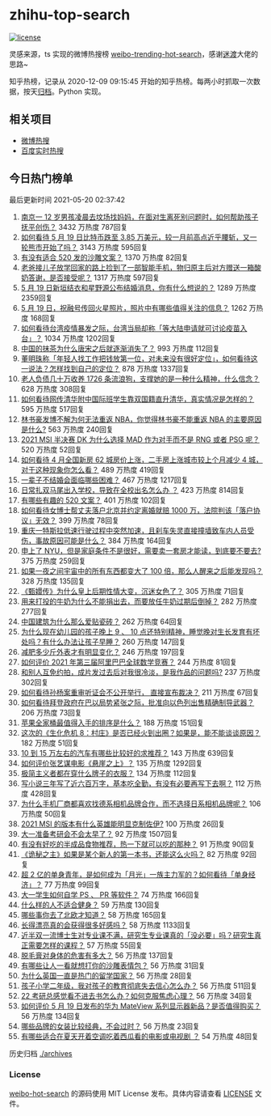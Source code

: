 # zhihu-top-search

[![license](https://img.shields.io/github/license/Arrackisarookie/zhihu-top-search)](https://github.com/Arrackisarookie/zhihu-top-search/blob/master/LICENSE)

灵感来源，ts 实现的微博热搜榜 [weibo-trending-hot-search](https://github.com/justjavac/weibo-trending-hot-search)，感谢[迷渡](https://github.com/justjavac)大佬的思路~

知乎热榜，记录从 2020-12-09 09:15:45 开始的知乎热榜。每两小时抓取一次数据，按天[归档](./archives)。Python 实现。

## 相关项目
+ [微博热搜](https://github.com/Arrackisarookie/weibo-hot-search)
+ [百度实时热搜](https://github.com/Arrackisarookie/baidu-hot-search)

## 今日热门榜单

<!-- Rank Begin -->

最后更新时间 2021-05-20 02:37:42

1. [南京一 12 岁男孩凌晨去坟场找妈妈，在面对生离死别问题时，如何帮助孩子抚平创伤？](https://www.zhihu.com/question/460220425) 3432 万热度 787回复
1. [如何看待 5 月 19 日比特币跌至 3.85 万美元，较一月前高点近乎腰斩，又一轮熊市开始了吗？](https://www.zhihu.com/question/460308534) 3143 万热度 595回复
1. [有没有适合 520 发的沙雕文案？](https://www.zhihu.com/question/459974994) 1370 万热度 82回复
1. [老爸接儿子放学回家的路上捡到了一部智能手机，物归原主后对方赠送一箱酸奶答谢，是否接受呢？](https://www.zhihu.com/question/459438665) 1317 万热度 597回复
1. [5 月 19 日新垣结衣和星野源公布结婚消息，你有什么想说的？](https://www.zhihu.com/question/460300576) 1289 万热度 2359回复
1. [5 月 19 日，祝融号传回火星照片，照片中有哪些值得关注的信息？](https://www.zhihu.com/question/460335836) 1262 万热度 168回复
1. [如何看待台湾疫情暴发之际，台湾当局却称「等大陆申请就可讨论疫苗入台」？](https://www.zhihu.com/question/460171280) 1034 万热度 1202回复
1. [中国的抹茶为什么唐宋之后就逐渐消失了？](https://www.zhihu.com/question/22132630) 993 万热度 112回复
1. [董明珠称「年轻人找工作把钱放第一位，对未来没有很好定位」，如何看待这一说法？怎样找到自己的定位？](https://www.zhihu.com/question/460116131) 878 万热度 1337回复
1. [老人负债几十万收养 1726 条流浪狗，支撑她的是一种什么精神，什么信念？](https://www.zhihu.com/question/460077629) 628 万热度 308回复
1. [如何看待网传清华附中国际班学生靠双国籍直升清华，真实情况是怎样的？](https://www.zhihu.com/question/460168268) 595 万热度 517回复
1. [林书豪发博不解为何无法重返 NBA，你觉得林书豪不能重返 NBA 的主要原因是什么?](https://www.zhihu.com/question/460240591) 563 万热度 240回复
1. [2021 MSI 半决赛 DK 为什么选择 MAD 作为对手而不是 RNG 或者 PSG 呢？](https://www.zhihu.com/question/460223247) 520 万热度 52回复
1. [如何看待 4 月全国新房 62 城房价上涨，二手房上涨城市较上个月减少 4 城，对于这种现象你怎么看？](https://www.zhihu.com/question/459959827) 489 万热度 419回复
1. [一辈子不结婚会面临哪些困难？](https://www.zhihu.com/question/424799240) 467 万热度 1217回复
1. [日常扎双马尾出入学校，导致在全校出名怎么办 ？](https://www.zhihu.com/question/296691549) 423 万热度 814回复
1. [有哪些有趣的 520 文案？](https://www.zhihu.com/question/395903926) 401 万热度 102回复
1. [如何看待女博士帮丈夫落户北京并约定离婚就赔 1000 万，法院判该「落户协议」无效？](https://www.zhihu.com/question/460283594) 399 万热度 78回复
1. [重庆一特斯拉低速行驶过程中突然加速，且刹车失灵直接撞墙致车内人员受伤，事故原因可能是什么？](https://www.zhihu.com/question/460318919) 384 万热度 164回复
1. [申上了 NYU，但是家庭条件不是很好，需要卖一套房才能读，到底要不要去?](https://www.zhihu.com/question/366070430) 375 万热度 259回复
1. [如果一夜之间宇宙中的所有东西都变大了 100 倍，那么人醒来之后能发现吗？](https://www.zhihu.com/question/287131013) 328 万热度 135回复
1. [《甄嬛传》为什么皇上后期性情大变，沉迷女色了？](https://www.zhihu.com/question/459465312) 305 万热度 71回复
1. [用来打投的牛奶为什么不能捐出去，而要放任牛奶过期后倒掉？](https://www.zhihu.com/question/457869965) 282 万热度 277回复
1. [中国建筑为什么那么爱贴瓷砖？](https://www.zhihu.com/question/21423128) 262 万热度 64回复
1. [为什么现在幼儿园的孩子晚上 9 、 10 点还特别精神，睡觉晚对生长发育有坏处吗？有什么办法让孩子早睡？](https://www.zhihu.com/question/459339958) 260 万热度 147回复
1. [减肥多少斤外表才有明显变化？](https://www.zhihu.com/question/370480474) 246 万热度 197回复
1. [如何评价 2021 年第三届阿里巴巴全球数学竞赛？](https://www.zhihu.com/question/459652793) 244 万热度 81回复
1. [和别人互免约拍，成片发过去后对我很冷淡，是我作品的问题吗?](https://www.zhihu.com/question/454019532) 237 万热度 302回复
1. [如何看待孙杨案重审听证会不公开举行， 直接宣布裁决？](https://www.zhihu.com/question/460075107) 211 万热度 67回复
1. [如何看待拜登政府在巴以局势紧张之际，批准向以色列出售精确制导武器？](https://www.zhihu.com/question/460005223) 206 万热度 73回复
1. [苹果全家桶最值得入手的排序是什么？](https://www.zhihu.com/question/453146906) 188 万热度 151回复
1. [这次的《生化危机 8：村庄》是否已经火到出圈？如果是，能不能谈谈原因？](https://www.zhihu.com/question/458953377) 182 万热度 51回复
1. [10 到 15 万左右的汽车有哪些比较好的求推荐？](https://www.zhihu.com/question/265777506) 143 万热度 639回复
1. [如何评价张艺谋电影《悬崖之上》？](https://www.zhihu.com/question/451738975) 135 万热度 1292回复
1. [极简主义者都在穿什么牌子的衣服？](https://www.zhihu.com/question/439287256) 134 万热度 112回复
1. [写小说三年写了近六百万字，基本吃全勤，有没有必要再写下去啊？](https://www.zhihu.com/question/436659113) 112 万热度 428回复
1. [为什么手机厂商都喜欢找德系相机品牌合作，而不选择日系相机品牌呢？](https://www.zhihu.com/question/459953910) 106 万热度 50回复
1. [2021 MSI 的版本有什么英雄能明显克制佐伊?](https://www.zhihu.com/question/460053887) 100 万热度 26回复
1. [大一准备考研会不会太早了？](https://www.zhihu.com/question/307998976) 92 万热度 1507回复
1. [有没有好吃的半成品食物推荐，热一下就可以吃的那种？](https://www.zhihu.com/question/448200772) 91 万热度 90回复
1. [《诡秘之主》如果是某个新人的第一本书，还能这么火吗？](https://www.zhihu.com/question/431797049) 82 万热度 92回复
1. [超 2 亿的单身青年，是如何成为「月光」一族主力军的？如何看待「单身经济」？](https://www.zhihu.com/question/459406857) 77 万热度 99回复
1. [大一学生如何自学 PS 、 PR 等软件？](https://www.zhihu.com/question/350255171) 74 万热度 166回复
1. [什么样的人不适合健身？](https://www.zhihu.com/question/459306994) 59 万热度 130回复
1. [哪些事你去了北欧才知道？](https://www.zhihu.com/question/313042878) 58 万热度 165回复
1. [长得漂亮真的会获得很多好感吗？](https://www.zhihu.com/question/447895641) 58 万热度 1133回复
1. [近半双一流博士生对专业课不满，研究生专业课真的「没必要」吗？研究生真正需要怎样的课程？](https://www.zhihu.com/question/460069147) 57 万热度 55回复
1. [脱毛膏对身体的危害有多大？](https://www.zhihu.com/question/21700375) 56 万热度 137回复
1. [有哪些让人一看就想打你的沙雕表情包？](https://www.zhihu.com/question/457477905) 56 万热度 31回复
1. [为什么英国一直是热门的留学国家？](https://www.zhihu.com/question/458885134) 56 万热度 28回复
1. [孩子小学二年级，我对孩子的教育彻底失去信心怎么办？](https://www.zhihu.com/question/431447269) 56 万热度 511回复
1. [22 考研总感觉看不进去书怎么办？如何克服焦虑心理？](https://www.zhihu.com/question/460099479) 56 万热度 34回复
1. [如何评价 5 月 19 日发布的华为 MateView 系列显示器新品？是否值得购买？](https://www.zhihu.com/question/460301000) 56 万热度 134回复
1. [哪些品牌的女装比较经典，不会过时？](https://www.zhihu.com/question/26497762) 56 万热度 23回复
1. [有哪些适合在夏天开着空调吃着西瓜看的电影或电视剧 ？](https://www.zhihu.com/question/459399449) 54 万热度 48回复
<!-- Rank End -->

历史归档 [./archives](./archives)

### License

[weibo-hot-search](https://github.com/Arrackisarookie/zhihu-top-search) 的源码使用 MIT License 发布。具体内容请查看 [LICENSE](./LICENSE) 文件。
